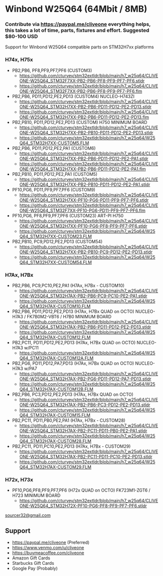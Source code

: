 # Winbond W25Q64 (64Mbit / 8MB)
### Contribute via   https://paypal.me/cliveone  everything helps, this takes a lot of time, parts, fixtures and effort. Suggested $80-100 USD

Support for Winbond W25Q64 compatible parts on STM32H7xx platforms

### H74x, H75x
  * PB2,PB6, PF8,PF9,PF7,PF6  (CUSTOM3)
    *  https://github.com/cturvey/stm32extldr/blob/main/h7_w25q64/CLIVEONE-W25Q64_STM32F7XX-PB2-PB6-PF8-PF9-PF7-PF6.stldr
    *  https://github.com/cturvey/stm32extldr/blob/main/h7_w25q64/CLIVEONE-W25Q64_STM32F7XX-PB2-PB6-PF8-PF9-PF7-PF6.flm
  * PB2,PB6, PD11,PD12,PE2,PD13  (CUSTOM4) NUCLEO-H743ZI
    *  https://github.com/cturvey/stm32extldr/blob/main/h7_w25q64/CLIVEONE-W25Q64_STM32H7XX-PB2-PB6-PD11-PD12-PE2-PD13.stldr
    *  https://github.com/cturvey/stm32extldr/blob/main/h7_w25q64/CLIVEONE-W25Q64_STM32H7XX-PB2-PB6-PD11-PD12-PE2-PD13.flm
  * PB2,PB10, PD11,PD12,PE2,PD13  (CUSTOM)  H750 MINIMUM BOARD
    *  https://github.com/cturvey/stm32extldr/blob/main/h7_w25q64/CLIVEONE-W25Q64_STM32H7XX-PB2-PB10-PD11-PD12-PE2-PD13.stldr
    *  https://github.com/cturvey/stm32extldr/blob/main/h7_w25q64/W25Q64_STM32H7XX-CUSTOM5.FLM
  * PB2,PB6, PD11,PD12,PE2,PA1  (CUSTOM6)
    *  https://github.com/cturvey/stm32extldr/blob/main/h7_w25q64/CLIVEONE-W25Q64_STM32H7XX-PB2-PB6-PD11-PD12-PE2-PA1.stldr
    *  https://github.com/cturvey/stm32extldr/blob/main/h7_w25q64/CLIVEONE-W25Q64_STM32H7XX-PB2-PB6-PD11-PD12-PE2-PA1.flm
  * PB2,PB10, PD11,PD12,PE2,PA1  (CUSTOM5)
    *  https://github.com/cturvey/stm32extldr/blob/main/h7_w25q64/CLIVEONE-W25Q64_STM32H7XX-PB2-PB10-PD11-PD12-PE2-PA1.stldr
  * PF10,PG6, PD11,PF9,PF7,PF6  (CUSTOM9)
    *  https://github.com/cturvey/stm32extldr/blob/main/h7_w25q64/CLIVEONE-W25Q64_STM32H7XX-PF10-PG6-PD11-PF9-PF7-PF6.stldr
    *  https://github.com/cturvey/stm32extldr/blob/main/h7_w25q64/CLIVEONE-W25Q64_STM32F7XX-PF10-PG6-PD11-PF9-PF7-PF6.flm    
  * PF10,PG6, PF8,PF9,PF7,PF6  (CUSTOM23)  ART-PI H750
    *  https://github.com/cturvey/stm32extldr/blob/main/h7_w25q64/CLIVEONE-W25Q64_STM32H7XX-PF10-PG6-PF8-PF9-PF7-PF6.stldr
    *  https://github.com/cturvey/stm32extldr/blob/main/h7_w25q64/W25Q64_STM32H7XX-CUSTOM23.FLM
  * PB2,PB10, PC9,PD12,PE2,PD13  (CUSTOM54)
    *  https://github.com/cturvey/stm32extldr/blob/main/h7_w25q64/CLIVEONE-W25Q64_STM32H7XX-PB2-PB10-PC9-PD12-PE2-PD13.stldr
    *  https://github.com/cturvey/stm32extldr/blob/main/h7_w25q64/W25Q64_STM32H7XX-CUSTOM54.FLM

### H7Ax, H7Bx     
  * PB2,PB6, PC9,PC10,PE2,PA1  (H7Ax, H7Bx - CUSTOM10)
    *  https://github.com/cturvey/stm32extldr/blob/main/h7_w25q64/CLIVEONE-W25Q64_STM32H7AX-PB2-PB6-PC9-PC10-PE2-PA1.stldr
    *  https://github.com/cturvey/stm32extldr/blob/main/h7_w25q64/W25Q64_STM32H7AX-CUSTOM10.FLM
  * PB2,PB6, PD11,PD12,PE2,PD13  (H7Ax, H7Bx QUAD on OCTO) NUCLEO-H7A3 / FK7B0M2-VBT6 / H7B0 MINIMUM BOARD
    *  https://github.com/cturvey/stm32extldr/blob/main/h7_w25q64/CLIVEONE-W25Q64_STM32H7AX-PB2-PB6-PD11-PD12-PE2-PD13.stldr
    *  https://github.com/cturvey/stm32extldr/blob/main/h7_w25q64/W25Q64_STM32H7AX-CUSTOM12.FLM
  * PB2,PC11, PD11,PD12,PE2,PD13  (H7Ax, H7Bx QUAD on OCTO) NUCLEO-H7A3 w/PC11
    *  https://github.com/cturvey/stm32extldr/blob/main/h7_w25q64/W25Q64_STM32H7AX-CUSTOM12A.FLM
  * PB2,PG6, PD11,PD12,PA7,PD13  (H7Ax, H7Bx QUAD on OCTO) NUCLEO-H7A3 w/PA7
    *  https://github.com/cturvey/stm32extldr/blob/main/h7_w25q64/CLIVEONE-W25Q64_STM32H7AX-PB2-PG6-PD11-PD12-PA7-PD13.stldr
    *  https://github.com/cturvey/stm32extldr/blob/main/h7_w25q64/W25Q64_STM32H7AX-CUSTOM12B.FLM
  * PB2,PB6, PC3,PD12,PE2,PD13  (H7Ax, H7Bx QUAD on OCTO)  
    *  https://github.com/cturvey/stm32extldr/blob/main/h7_w25q64/CLIVEONE-W25Q64_STM32H7AX-PB2-PB6-PC3-PD12-PE2-PD13.stldr
    *  https://github.com/cturvey/stm32extldr/blob/main/h7_w25q64/W25Q64_STM32H7AX-CUSTOM15.FLM
  * PB2,PC11, PD11,PB0,PE2,PA1  (H7Ax, H7Bx - CUSTOM28)
    *  https://github.com/cturvey/stm32extldr/blob/main/h7_w25q64/CLIVEONE-W25Q64_STM32H7AX-PB2-PC11-PD11-PB0-PE2-PA1.stldr
    *  https://github.com/cturvey/stm32extldr/blob/main/h7_w25q64/W25Q64_STM32H7AX-CUSTOM28.FLM
  * PB2,PC11, PD11,PC10,PE2,PD13  (H7Ax, H7Bx - CUSTOM29)
    *  https://github.com/cturvey/stm32extldr/blob/main/h7_w25q64/CLIVEONE-W25Q64_STM32H7AX-PB2-PC11-PD11-PC10-PE2-PD13.stldr
    *  https://github.com/cturvey/stm32extldr/blob/main/h7_w25q64/W25Q64_STM32H7AX-CUSTOM29.FLM

### H72x, H73x
  * PF10,PG6,PF8,PF9,PF7,PF6   (H72x QUAD on OCTO) FK723M1-ZGT6 / H723 MINIMUM BOARD
    *  https://github.com/cturvey/stm32extldr/blob/main/h7_w25q64/CLIVEONE-W25Q64_STM32H72X-PF10-PG6-PF8-PF9-PF7-PF6.stldr

 sourcer32@gmail.com
 
##  Support
 
  *  https://paypal.me/cliveone (Preferred)
  *  https://www.venmo.com/u/cliveone
  *  https://buymeacoffee.com/cliveone
  *  Amazon Gift Cards
  *  Starbucks Gift Cards
  *  Google Pay (Probably) 
